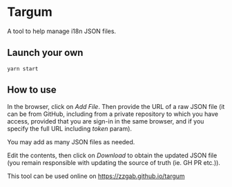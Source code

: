 # Targum

A tool to help manage i18n JSON files.

## Launch your own

~~~
yarn start
~~~

## How to use

In the browser, click on _Add File_.
Then provide the URL of a raw JSON file (it can be from GitHub, including from a private repository to which you have access, provided that you are sign-in in the same browser, and if you specify the full URL including _token_ param).

You may add as many JSON files as needed.

Edit the contents, then click on _Download_ to obtain the updated JSON file (you remain responsible
with updating the source of truth (ie. GH PR etc.)).

This tool can be used online on https://zzgab.github.io/targum
